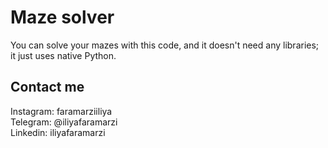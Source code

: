# Maze solver 
You can solve your mazes with this code, and it doesn't need any libraries; it just uses native Python.

## Contact me<br />
Instagram: faramarziiliya<br />
Telegram: @iliyafaramarzi<br />
Linkedin: iliyafaramarzi
